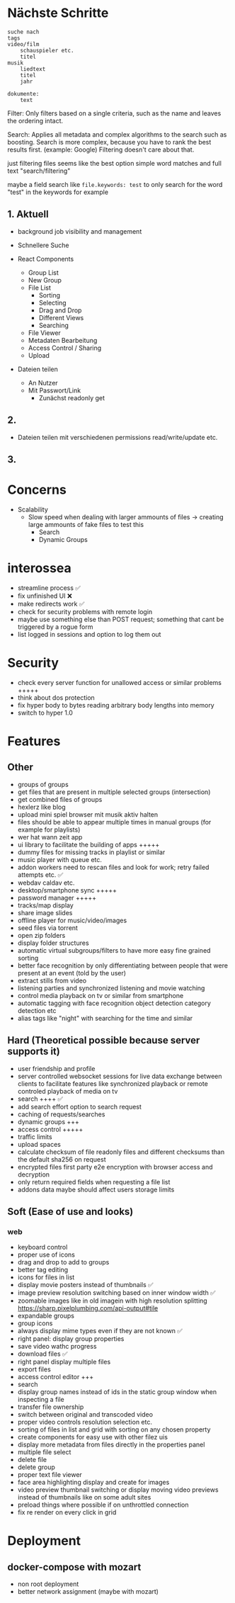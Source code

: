 # Nächste Schritte

```
suche nach
tags
video/film
    schauspieler etc.
    titel
musik
    liedtext
    titel
    jahr

dokumente:
    text
```

Filter: Only filters based on a single criteria, such as the name and leaves the ordering intact.

Search: Applies all metadata and complex algorithms to the search such as boosting. Search is more complex, because you have to rank the best results first. (example: Google) Filtering doesn't care about that.

just filtering files seems like the best option
simple word matches and full text "search/filtering"

maybe a field search like `file.keywords: test` to only search for the word "test" in the keywords for example

## 1. Aktuell

-   background job visibility and management

-   Schnellere Suche
-   React Components
    -   Group List
    -   New Group
    -   File List
        -   Sorting
        -   Selecting
        -   Drag and Drop
        -   Different Views
        -   Searching
    -   File Viewer
    -   Metadaten Bearbeitung
    -   Access Control / Sharing
    -   Upload
-   Dateien teilen
    -   An Nutzer
    -   Mit Passwort/Link
        -   Zunächst readonly get

## 2.

-   Dateien teilen mit verschiedenen permissions read/write/update etc.

## 3.

# Concerns

-   Scalability
    -   Slow speed when dealing with larger ammounts of files
        -> creating large ammounts of fake files to test this
        -   Search
        -   Dynamic Groups

# interossea

-   streamline process ✅
-   fix unfinished UI ❌
-   make redirects work ✅
-   check for security problems with remote login
-   maybe use something else than POST request; something that cant be triggered by a rogue form
-   list logged in sessions and option to log them out

# Security

-   check every server function for unallowed access or similar problems +++++
-   think about dos protection
-   fix hyper body to bytes reading arbitrary body lengths into memory
-   switch to hyper 1.0

# Features

## Other

-   groups of groups 
-   get files that are present in multiple selected groups (intersection)
-   get combined files of groups
-   hexlerz like blog
-   upload mini spiel browser mit musik aktiv halten
-   files should be able to appear multiple times in manual groups (for example for playlists)
-   wer hat wann zeit app
-   ui library to facilitate the building of apps +++++
-   dummy files for missing tracks in playlist or similar
-   music player with queue etc.
-   addon workers need to rescan files and look for work; retry failed attempts etc. ✅
-   webdav caldav etc.
-   desktop/smartphone sync +++++
-   password manager +++++
-   tracks/map display
-   share image slides
-   offline player for music/video/images
-   seed files via torrent
-   open zip folders
-   display folder structures
-   automatic virtual subgroups/filters to have more easy fine grained sorting
-   better face recognition by only differentiating between people that were present at an event (told by the user)
-   extract stills from video
-   listening parties and synchronized listening and movie watching
-   control media playback on tv or similar from smartphone
-   automatic tagging with face recognition object detection category detection etc
-   alias tags like "night" with searching for the time and similar

## Hard (Theoretical possible because server supports it)

-   user friendship and profile
-   server controlled websocket sessions for live data exchange between clients to facilitate features like synchronized playback or remote controled playback of media on tv
-   search ++++ ✅
-   add search effort option to search request
-   caching of requests/searches
-   dynamic groups +++
-   access control +++++
-   traffic limits
-   upload spaces
-   calculate checksum of file readonly files and different checksums than the default sha256 on request
-   encrypted files first party e2e encryption with browser access and decryption
-   only return required fields when requesting a file list
-   addons data maybe should affect users storage limits

## Soft (Ease of use and looks)

### web

-   keyboard control
-   proper use of icons
-   drag and drop to add to groups
-   better tag editing
-   icons for files in list
-   display movie posters instead of thumbnails ✅
-   image preview resolution switching based on inner window width ✅
-   zoomable images like in old imagein with high resolution splitting https://sharp.pixelplumbing.com/api-output#tile
-   expandable groups
-   group icons
-   always display mime types even if they are not known ✅
-   right panel: display group properties
-   save video wathc progress
-   download files ✅
-   right panel display multiple files
-   export files
-   access control editor +++
-   search
-   display group names instead of ids in the static group window when inspecting a file
-   transfer file ownership
-   switch between original and transcoded video
-   proper video controls resolution selection etc.
-   sorting of files in list and grid with sorting on any chosen property
-   create components for easy use with other filez uis
-   display more metadata from files directly in the properties panel
-   multiple file select
-   delete file
-   delete group
-   proper text file viewer
-   face area highlighting display and create for images
-   video preview thumbnail switching or display moving video previews instead of thumbnails like on some adult sites
-   preload things where possible if on unthrottled connection
-   fix re render on every click in grid

# Deployment

## docker-compose with mozart

-   non root deployment
-   better network assignment (maybe with mozart)

